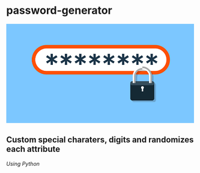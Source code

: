 # password-generator

<img src="pwd.jpg" alt="Password Generator" width="500"/>

## Custom special charaters, digits and randomizes each attribute

<i> Using Python </i>



